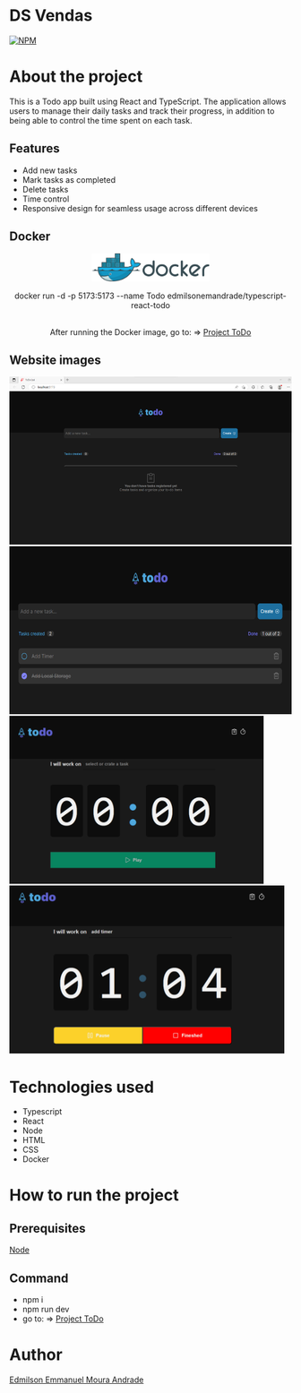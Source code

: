 # DS Vendas
[![NPM](https://img.shields.io/npm/l/react)](https://github.com/EdmilsonEMAndrade/projeto-sds3/blob/master/LICENSE) 

# About the project

This is a Todo app built using React and TypeScript. The application allows users to manage their daily tasks and track their progress, in addition to being able to control the time spent on each task.

## Features

- Add new tasks
- Mark tasks as completed
- Delete tasks
- Time control
- Responsive design for seamless usage across different devices

## Docker
<div align='center'>
<img src="./src/assets/docker.png"  height="50" alt="docker"/> 
  <br/>
  <p>docker run -d -p 5173:5173 --name Todo edmilsonemandrade/typescript-react-todo</p>
  <br/>
  After running the Docker image, go to: => <a href="http://localhost:5173/" target="_blank">Project ToDo</a>
</div>

## Website images

<img src="./src/assets/screen_no_tasks.png"  height="300" alt="image demonstrating the page without tasks"/>
<img src="./src/assets/screen_with_tasks.png"  height="300" alt="image demonstrating the page with tasks"/>
<img src="./src/assets/screen_timer.png"  height="300" alt="image demonstrating the page timer with counter reset"/>
<img src="./src/assets/screen_timer_count.png"  height="300" alt="image demonstrating the page timer counting the time"/>

# Technologies used
- Typescript
- React
- Node
- HTML
- CSS
- Docker

# How to run the project

## Prerequisites
<a href="https://nodejs.org/en" target="_blank">Node</a>

## Command
- npm i
- npm run dev
- go to: => <a href="http://localhost:5173/" target="_blank">Project ToDo</a>

# Author
<a href="https://www.linkedin.com/in/eemandrade/" target="_blank">Edmilson Emmanuel Moura Andrade</a>